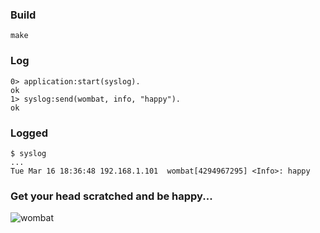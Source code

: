 ### Build

    make
    
### Log

    0> application:start(syslog).
    ok
    1> syslog:send(wombat, info, "happy").
    ok
    
### Logged

    $ syslog
    ...
    Tue Mar 16 18:36:48 192.168.1.101  wombat[4294967295] <Info>: happy

### Get your head scratched and be happy...

![wombat](http://neatorama.cachefly.net/images/uploads/2007/05/450_happywombat.jpg)